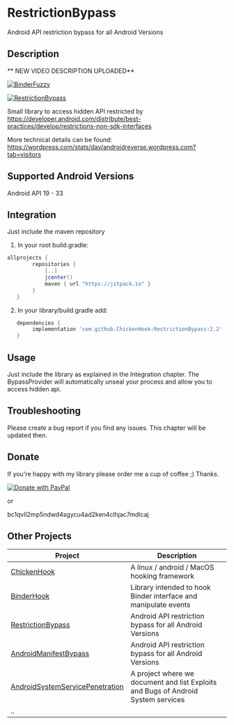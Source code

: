 # RestrictionBypass
Android API restriction bypass for all Android Versions

## Description

** NEW VIDEO DESCRIPTION UPLOADED**

[![BinderFuzzy](https://yt-embed.herokuapp.com/embed?v=4uXdXq7E2Uw)](https://www.youtube.com/watch?v=4uXdXq7E2Uw "BinderFuzzy")


[![RestrictionBypass](https://yt-embed.herokuapp.com/embed?v=91aobT-RHzY)](https://www.youtube.com/watch?v=91aobT-RHzY "RestrictionBypass")

Small library to access hidden API restricted by https://developer.android.com/distribute/best-practices/develop/restrictions-non-sdk-interfaces

More technical details can be found: https://wordpress.com/stats/day/androidreverse.wordpress.com?tab=visitors

## Supported Android Versions

Android API 19 - 33


## Integration

Just include the maven repository

1) In your root build.gradle:
```groovy
allprojects {
        repositories {
            [..]
            jcenter()
            maven { url "https://jitpack.io" }
        }
   }
```
2) In your library/build.gradle add:
```groovy
   dependencies {
        implementation 'com.github.ChickenHook:RestrictionBypass:2.2'
   }
```
## Usage

Just include the library as explained in the Integration chapter.
The BypassProvider will automatically unseal your process and allow you to access hidden api.

## Troubleshooting

Please create a bug report if you find any issues. This chapter will be updated then.


## Donate

If you're happy with my library please order me a cup of coffee ;) Thanks.

[![Donate with PayPal](https://raw.githubusercontent.com/stefan-niedermann/paypal-donate-button/master/paypal-donate-button.png)](https://www.paypal.com/cgi-bin/webscr?cmd=_s-xclick&hosted_button_id=8UH5MBVYM3J36)

or

bc1qvll2mp5ndwd4sgycu4ad2ken4clhjac7mdlcaj

## Other Projects

| Project                                                                                 | Description                                                                       |
|-----------------------------------------------------------------------------------------|-----------------------------------------------------------------------------------|
| [ChickenHook](https://github.com/ChickenHook/ChickenHook)                               | A linux / android / MacOS hooking framework                                       |
| [BinderHook](https://github.com/ChickenHook/BinderHook)                                 | Library intended to hook Binder interface and manipulate events                   |
| [RestrictionBypass](https://github.com/ChickenHook/RestrictionBypass)                   | Android API restriction bypass for all Android Versions                           |
| [AndroidManifestBypass](https://github.com/ChickenHook/AndroidManifestBypass)           | Android API restriction bypass for all Android Versions                           |
| [AndroidSystemServicePenetration](https://github.com/ChickenHook/AndroidSystemServicePenetration) | A project where we document and list Exploits and Bugs of Android System services |
| ..                                                                                      |                                                                                   |
